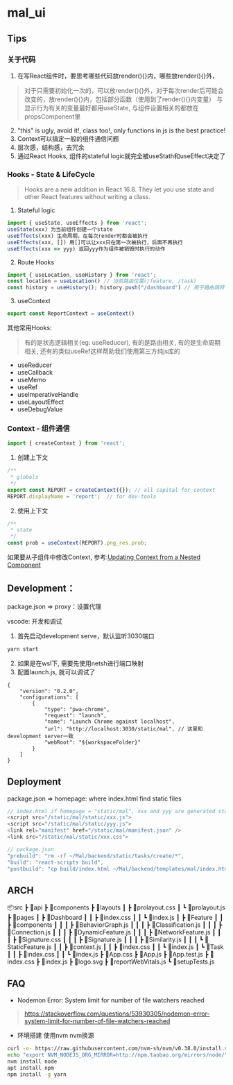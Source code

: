 # mal_ui

## Tips

### 关于代码

1. 在写React组件时，要思考哪些代码放render(){}内，哪些放render(){}外，
> 对于只需要初始化一次的，可以放render(){}外，对于每次render后可能会改变的，放render(){}内，包括部分函数（使用到了render(){}内变量）
> 与显示行为有关的变量最好都用useState, 与组件设置相关的都放在propsComponent里
2. "this" is ugly, avoid it!, class too!, only functions in js is the best practice!
3. Context可以搞定一般的组件通信问题
4. 层次感，结构感，去冗余
5. 通过React Hooks, 组件的stateful logic就完全被useStath和useEffect决定了

### Hooks - State & LifeCycle
> Hooks are a new addition in React 16.8. They let you use state and other React features without writing a class.

1. Stateful logic 
```javascript
import { useState, useEffects } from 'react';
useState(xxx) 为当前组件创建一个state
useEffects(xxx) 生命周期，在每次render时都会被执行
useEffects(xxx, []) 用[]可以让xxx只在第一次被执行，后面不再执行
useEffects(xxx => yyy) 返回yyy作为组件被销毁时执行的动作
```
2. Route Hooks
```javascript
import { useLocation, useHistory } from 'react';
const location = useLocation() // 当前路由位置(/feature, /task)
const history = useHistory(); history.push("/dashboard") // 用于路由跳转
```

3. useContext
```javascript
export const ReportContext = useContext()
```

其他常用Hooks:
> 有的是状态逻辑相关(eg: useReducer), 有的是路由相关, 有的是生命周期相关, 还有的类似useRef这样帮助我们使用第三方纯js库的

- useReducer
- useCallback
- useMemo
- useRef
- useImperativeHandle
- useLayoutEffect
- useDebugValue

### Context - 组件通信

```javascript
import { createContext } from 'react';
```
1. 创建上下文
```javascript
/**
 * globals 
 */
export const REPORT = createContext({}); // all capital for context
REPORT.displayName = 'report';  // for dev-tools 
```

2. 使用上下文
```javascript
/**
 * state
 */
const prob = useContext(REPORT).png_res.prob;
```

如果要从子组件中修改Context, 参考:[Updating Context from a Nested Component](https://reactjs.org/docs/context.html#updating-context-from-a-nested-component)

## Development：

package.json => proxy：设置代理

vscode: 开发和调试
1. 首先启动development serve，默认监听3030端口
```bash
yarn start
```
2. 如果是在wsl下, 需要先使用netsh进行端口映射
3. 配置launch.js, 就可以调试了
```
{
    "version": "0.2.0",
    "configurations": [
        {
            "type": "pwa-chrome",
            "request": "launch",
            "name": "Launch Chrome against localhost",
            "url": "http://localhost:3030/static/mal", // 这里和development server一致
            "webRoot": "${workspaceFolder}"
        }
    ]
}
```

## Deployment

package.json => homepage: where index.html find static files
```javascript
// index.html if homepage = "static/mal", xxx and yyy are generated static files 
<script src="/static/mal/static/xxx.js">
<script src="/static/mal/static/yyy.js">
<link rel="manifest" href="/static/mal/manifest.json" />
<link src="/static/mal/static/xxx.css">
```
```javascript
// package.json
"prebuild": "rm -rf ~/Mal/backend/static/tasks/create/*",
"build": "react-scripts build",
"postbuild": "cp build/index.html ~/Mal/backend/templates/mal/index.html && cp -r build/* ~/Mal/backend/static/mal",
```

## ARCH

📦src
 ┣ 📂api
 ┣ 📂components
 ┣ 📂layouts
 ┃ ┣ 📜prolayout.css
 ┃ ┗ 📜prolayout.js
 ┣ 📂pages
 ┃ ┣ 📂Dashboard
 ┃ ┃ ┣ 📜index.css
 ┃ ┃ ┗ 📜index.js
 ┃ ┣ 📂Feature
 ┃ ┃ ┣ 📂components
 ┃ ┃ ┃ ┣ 📜BehaviorGraph.js
 ┃ ┃ ┃ ┣ 📜Classification.js
 ┃ ┃ ┃ ┣ 📜Connection.js
 ┃ ┃ ┃ ┣ 📜DynamicFeature.js
 ┃ ┃ ┃ ┣ 📜NetworkFeature.js
 ┃ ┃ ┃ ┣ 📜Signature.css
 ┃ ┃ ┃ ┣ 📜Signature.js
 ┃ ┃ ┃ ┣ 📜Similarity.js
 ┃ ┃ ┃ ┗ 📜StaticFeature.js
 ┃ ┃ ┣ 📜context.js
 ┃ ┃ ┣ 📜index.css
 ┃ ┃ ┗ 📜index.js
 ┃ ┗ 📂Task
 ┃ ┃ ┣ 📜index.css
 ┃ ┃ ┗ 📜index.js
 ┣ 📜App.css
 ┣ 📜App.js
 ┣ 📜App.test.js
 ┣ 📜index.css
 ┣ 📜index.js
 ┣ 📜logo.svg
 ┣ 📜reportWebVitals.js
 ┗ 📜setupTests.js

## FAQ

- Nodemon Error: System limit for number of file watchers reached
> https://stackoverflow.com/questions/53930305/nodemon-error-system-limit-for-number-of-file-watchers-reached

- 环境搭建 使用nvm
nvm换源
```bash
curl -o- https://raw.githubusercontent.com/nvm-sh/nvm/v0.38.0/install.sh | bash # 下载nvm
echo "export NVM_NODEJS_ORG_MIRROR=http://npm.taobao.org/mirrors/node/" >>  ~/.bashrc
nvm install node
apt install npm
npm install -g yarn 
```